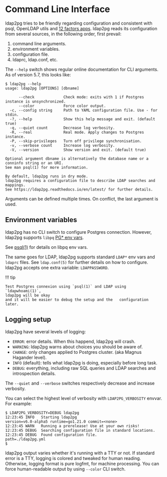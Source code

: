 <!--*- markdown -*-->

<h1>Command Line Interface</h1>

ldap2pg tries to be friendly regarding configuration and consistent with psql,
OpenLDAP utils and [12 factors apps](https://12factor.net/). ldap2pg reads its
configuration from several sources, in the following order, first prevail:

1. command line arguments.
2. environment variables.
3. configuration file.
4. ldaprc, ldap.conf, etc.

The `--help` switch shows regular online documentation for CLI arguments. As of
version 5.7, this looks like:

``` console
$ ldap2pg --help
usage: ldap2pg [OPTIONS] [dbname]

      --check             Check mode: exits with 1 if Postgres instance is unsynchronized.
      --color             Force color output.
  -c, --config string     Path to YAML configuration file. Use - for stdin.
  -?, --help              Show this help message and exit. (default true)
  -q, --quiet count       Decrease log verbosity.
  -R, --real              Real mode. Apply changes to Postgres instance.
  -P, --skip-privileges   Turn off privilege synchronisation.
  -v, --verbose count     Increase log verbosity.
  -V, --version           Show version and exit. (default true)

Optional argument dbname is alternatively the database name or a conninfo string or an URI.
See man psql(1) for more information.

By default, ldap2pg runs in dry mode.
ldap2pg requires a configuration file to describe LDAP searches and mappings.
See https://ldap2pg.readthedocs.io/en/latest/ for further details.
```

Arguments can be defined multiple times. On conflict, the last argument is used.


## Environment variables

ldap2pg has no CLI switch to configure Postgres connection.
However, ldap2pg supports `libpq` [PG* env vars](https://www.postgresql.org/docs/current/libpq-envars.html).

See [psql(1)] for details on libpq env vars.

[psql(1)]: https://www.postgresql.org/docs/current/app-psql.html#APP-PSQL-ENVIRONMENT

The same goes for LDAP, ldap2pg supports standard `LDAP*` env vars and `ldaprc` files.
See `ldap.conf(5)` for further details on how to configure.
ldap2pg accepts one extra variable: `LDAPPASSWORD`.

!!! tip

    Test Postgres connexion using `psql(1)` and LDAP using `ldapwhoami(1)`,
    ldap2pg will be okay
    and it will be easier to debug the setup and the   configuration later.


## Logging setup

ldap2pg have several levels of logging:

- `ERROR`: error details. When this happend, ldap2pg will crash.
- `WARNING`: ldap2pg warns about choices you should be aware of.
- `CHANGE`: only changes applied to Postgres cluster. (aka Magnus Hagander level).
- `INFO` (default): tells what ldap2pg is doing, especially before long task.
- `DEBUG`: everything, including raw SQL queries and LDAP searches and
  introspection details.

The `--quiet` and `--verbose` switches respectively decrease and increase
verbosity.

You can select the highest level of verbosity with `LDAP2PG_VERBOSITY` envvar. For example:


``` console
$ LDAP2PG_VERBOSITY=DEBUG ldap2pg
12:23:45 INFO   Starting ldap2pg                                 version=v6.0-alpha5 runtime=go1.21.0 commit=<none>
12:23:45 WARN   Running a prerelease! Use at your own risks!
12:23:45 DEBUG  Searching configuration file in standard locations.
12:23:45 DEBUG  Found configuration file.                        path=./ldap2pg.yml
$
```

ldap2pg output varies whether it's running with a TTY or not.
If standard error is a TTY, logging is colored and tweaked for human reading.
Otherwise, logging format is pure logfmt, for machine processing.
You can force human-readable output by using `--color` CLI switch.
